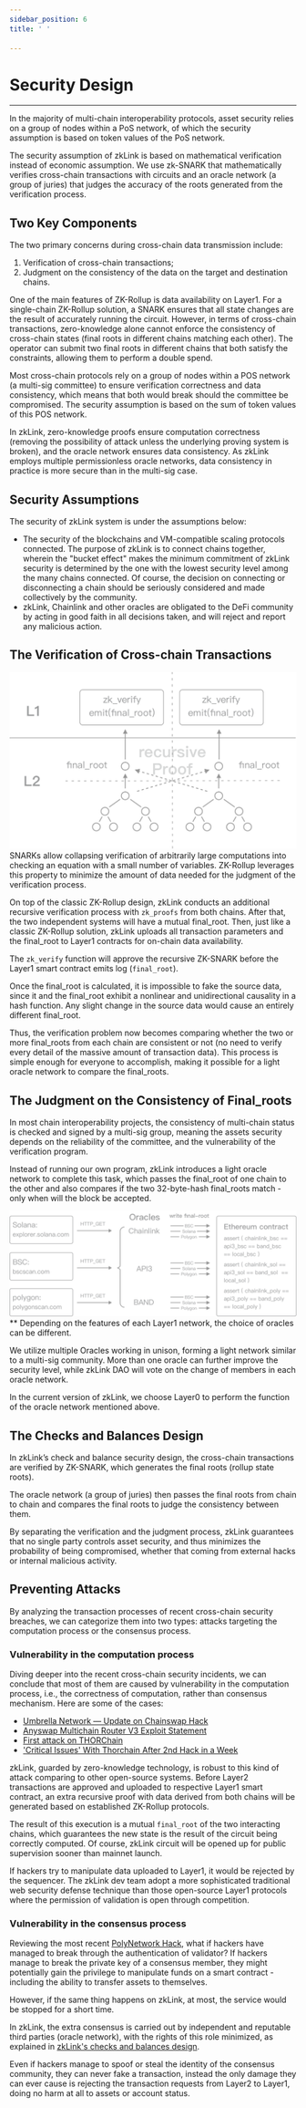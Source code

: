```yaml
---
sidebar_position: 6
title: ' '

---
```


# Security Design

---
In the majority of multi-chain interoperability protocols, asset security relies on a group of nodes within a PoS network, of which the security assumption is based on token values of the PoS network.

The security assumption of zkLink is based on mathematical verification instead of economic assumption. We use zk-SNARK that mathematically verifies cross-chain transactions with circuits and an oracle network (a group of juries) that judges the accuracy of the roots generated from the verification process.

## Two Key Components
The two primary concerns during cross-chain data transmission include:
1. Verification of cross-chain transactions;
2. Judgment on the consistency of the data on the target and destination chains.

One of the main features of ZK-Rollup is data availability on Layer1. For a single-chain ZK-Rollup solution, a SNARK ensures that all state changes are the result of accurately running the circuit. However, in terms of cross-chain transactions, zero-knowledge alone cannot enforce the consistency of cross-chain states (final roots in different chains matching each other). The operator can submit two final roots in different chains that both satisfy the constraints, allowing them to perform a double spend.

Most cross-chain protocols rely on a group of nodes within a POS network (a multi-sig committee) to ensure verification correctness and data consistency, which means that both would break should the committee be compromised. The security assumption is based on the sum of token values of this POS network.

In zkLink, zero-knowledge proofs ensure computation correctness (removing the possibility of attack unless the underlying proving system is broken), and the oracle network ensures data consistency. As zkLink employs multiple permissionless oracle networks, data consistency in practice is more secure than in the multi-sig case.


## Security Assumptions
The security of zkLink system is under the assumptions below:

- The security of the blockchains and VM-compatible scaling protocols connected. The purpose of zkLink is to connect chains together, wherein the "bucket effect" makes the minimum commitment of zkLink security is determined by the one with the lowest security level among the many chains connected. Of course, the decision on connecting or disconnecting a chain should be seriously considered and made collectively by the community.
- zkLink, Chainlink and other oracles are obligated to the DeFi community by acting in good faith in all decisions taken, and will reject and report any malicious action.

## The Verification of Cross-chain Transactions
![recursive](../../static/img/tech/recursive.png)
SNARKs allow collapsing verification of arbitrarily large computations into checking an equation with a small number of variables. ZK-Rollup leverages this property to minimize the amount of data needed for the judgment of the verification process.

On top of the classic ZK-Rollup design, zkLink conducts an additional recursive verification process with `zk_proofs` from both chains. After that, the two independent systems will have a mutual final_root. Then, just like a classic ZK-Rollup solution, zkLink uploads all transaction parameters and the final_root to Layer1 contracts for on-chain data availability.

The `zk_verify` function will approve the recursive ZK-SNARK before the Layer1 smart contract emits log (`final_root`).

Once the final_root is calculated, it is impossible to fake the source data, since it and the final_root exhibit a nonlinear and unidirectional causality in a hash function. Any slight change in the source data would cause an entirely different final_root.

Thus, the verification problem now becomes comparing whether the two or more final_roots from each chain are consistent or not (no need to verify every detail of the massive amount of transaction data). This process is simple enough for everyone to accomplish, making it possible for a light oracle network to compare the final_roots.


## The Judgment on the Consistency of Final_roots
In most chain interoperability projects, the consistency of multi-chain status is checked and signed by a multi-sig group, meaning the assets security depends on the reliability of the committee, and the vulnerability of the verification program.

Instead of running our own program, zkLink introduces a light oracle network to complete this task, which passes the final_root of one chain to the other and also compares if the two 32-byte-hash final_roots match - only when will the block be accepted.


![oracles](../../static/img/tech/oracles.png)
** Depending on the features of each Layer1 network, the choice of oracles can be different.

We utilize multiple Oracles working in unison, forming a light network similar to a multi-sig community. More than one oracle can further improve the security level, while zkLink DAO will vote on the change of members in each oracle network.

In the current version of zkLink, we choose Layer0 to perform the function of the oracle network mentioned above.


## The Checks and Balances Design

In zkLink’s check and balance security design, the cross-chain transactions are verified by ZK-SNARK, which generates the final roots (rollup state roots).

The oracle network (a group of juries) then passes the final roots from chain to chain and compares the final roots to judge the consistency between them.

By separating the verification and the judgment process, zkLink guarantees that no single party controls asset security, and thus minimizes the probability of being compromised, whether that coming from external hacks or internal malicious activity.


## Preventing Attacks
By analyzing the transaction processes of recent cross-chain security breaches, we can categorize them into two types: attacks targeting the computation process or the consensus process.

### Vulnerability in the computation process
Diving deeper into the recent cross-chain security incidents, we can conclude that most of them are caused by vulnerability in the computation process, i.e., the correctness of computation, rather than consensus mechanism. Here are some of the cases:

* [Umbrella Network — Update on Chainswap Hack](https://medium.com/umbrella-network/umbrella-network-update-on-chainswap-hack-628d1aaaa873)
* [Anyswap Multichain Router V3 Exploit Statement](https://anyswap.medium.com/anyswap-multichain-router-v3-exploit-statement-6833f1b7e6fb)
* [First attack on THORChain](https://www.reddit.com/r/THORChain/comments/oa0kss/first_attack_on_thorchain_fixed_already/)
* ['Critical Issues' With Thorchain After 2nd Hack in a Week](https://decrypt.co/76694/critical-issues-with-thorchain-after-2nd-hack-week)

zkLink, guarded by zero-knowledge technology, is robust to this kind of attack comparing to other open-source systems. Before Layer2 transactions are approved and uploaded to respective Layer1 smart contract, an extra recursive proof with data derived from both chains will be generated based on established ZK-Rollup protocols.

The result of this execution is a mutual `final_root` of the two interacting chains, which guarantees the new state is the result of the circuit being correctly computed. Of course, zkLink circuit will be opened up for public supervision sooner than mainnet launch.

If hackers try to manipulate data uploaded to Layer1, it would be rejected by the sequencer. The zkLink dev team adopt a more sophisticated traditional web security defense technique than those open-source Layer1 protocols where the permission of validation is open through competition.

### Vulnerability in the consensus process
Reviewing the most recent [PolyNetwork Hack](https://decrypt.co/78163/polynetwork-suffers-record-breaking-600-3m-hack), what if hackers have managed to break through the authentication of validator? If hackers manage to break the private key of a consensus member, they might potentially gain the privilege to manipulate funds on a smart contract - including the ability to transfer assets to themselves.

However, if the same thing happens on zkLink, at most, the service would be stopped for a short time.

In zkLink, the extra consensus is carried out by independent and reputable third parties (oracle network), with the rights of this role minimized, as explained in [zkLink's checks and balances design](/docs/Technology/About-Security#the-checks-and-balances-design).

Even if hackers manage to spoof or steal the identity of the consensus community, they can never fake a transaction, instead the only damage they can ever cause is rejecting the transaction requests from Layer2 to Layer1, doing no harm at all to assets or account status.
